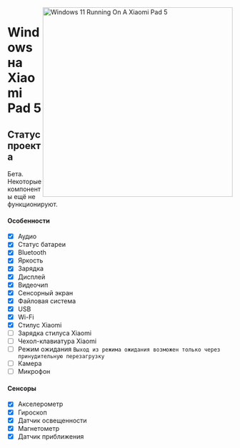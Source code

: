 ﻿<img align="right" src="https://raw.githubusercontent.com/erdilS/Port-Windows-11-Xiaomi-Pad-5/main/nabu.png" width="425" alt="Windows 11 Running On A Xiaomi Pad 5">

# Windows на Xiaomi Pad 5

## Статус проекта

Бета. Некоторые компоненты ещё не функционируют.

#### Особенности

- [X] Аудио
- [X] Статус батареи
- [X] Bluetooth
- [X] Яркость
- [X] Зарядка
- [X] Дисплей
- [X] Видеочип
- [X] Сенсорный экран
- [X] Файловая система
- [X] USB
- [X] Wi-Fi
- [X] Cтилус Xiaomi
- [ ] Зарядка стилуса Xiaomi
- [ ] Чехол-клавиатура Xiaomi
- [ ] Режим ожидания ``Выход из режима ожидания возможен только через принудительную перезагрузку``
- [ ] Камера
- [ ] Микрофон

#### Сенсоры

- [X] Акселерометр
- [X] Гироскоп
- [X] Датчик освещенности
- [X] Магнетометр
- [X] Датчик приближения
